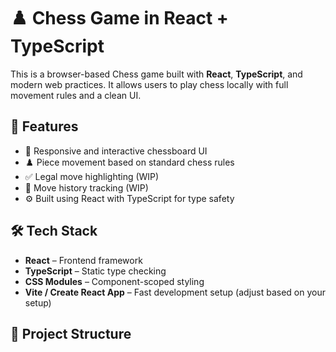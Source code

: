 # ♟️ Chess Game in React + TypeScript

This is a browser-based Chess game built with **React**, **TypeScript**, and modern web practices. It allows users to play chess locally with full movement rules and a clean UI.

## 🚀 Features

- 🎨 Responsive and interactive chessboard UI
- ♟️ Piece movement based on standard chess rules
- ✅ Legal move highlighting (WIP)
- 🔄 Move history tracking (WIP)
- ⚙️ Built using React with TypeScript for type safety

## 🛠️ Tech Stack

- **React** – Frontend framework
- **TypeScript** – Static type checking
- **CSS Modules** – Component-scoped styling
- **Vite / Create React App** – Fast development setup (adjust based on your setup)

## 📁 Project Structure
